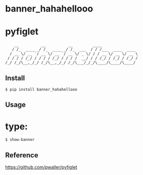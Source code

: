 # banner_hahahellooo


# **pyfiglet**

```
    __          __          __         ____
   / /_  ____ _/ /_  ____ _/ /_  ___  / / /___  ____  ____
  / __ \/ __ `/ __ \/ __ `/ __ \/ _ \/ / / __ \/ __ \/ __ \
 / / / / /_/ / / / / /_/ / / / /  __/ / / /_/ / /_/ / /_/ /
/_/ /_/\__,_/_/ /_/\__,_/_/ /_/\___/_/_/\____/\____/\____/

```

## **Install**
```
$ pip install banner_hahahellooo
```
## **Usage**

# type:
```
$ show-banner
```
## **Reference**

https://github.com/pwaller/pyfiglet
